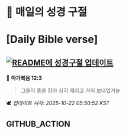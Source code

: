 # 🙏 매일의 성경 구절
# [Daily Bible verse]
## [![README에 성경구절 업데이트](https://github.com/DONGSUKA/first_test/actions/workflows/update-readme-bible.yml/badge.svg)](https://github.com/DONGSUKA/first_test/actions/workflows/update-readme-bible.yml)
<!-- START_BIBLE_VERSE -->
📖 **마가복음 12:3**
> 그들이 종을 잡아 심히 때리고 거저 보내었거늘

🕊️ _업데이트 시각: 2025-10-22 05:50:52 KST_
  <!-- END_BIBLE_VERSE -->
## GITHUB_ACTION
